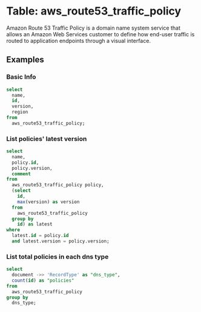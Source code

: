 # Table: aws_route53_traffic_policy

Amazon Route 53 Traffic Policy is a domain name system service that allows an Amazon Web Services customer to define how end-user traffic is routed to application endpoints through a visual interface.


## Examples

### Basic Info

```sql
select
  name,
  id,
  version,
  region
from 
  aws_route53_traffic_policy;
```

### List policies' latest version

```sql
select 
  name,
  policy.id,
  policy.version, 
  comment 
from 
  aws_route53_traffic_policy policy,
  (select
    id,
    max(version) as version
  from 
    aws_route53_traffic_policy 
  group by 
    id) as latest
where 
  latest.id = policy.id 
  and latest.version = policy.version;
```

### List total policies in each dns type

```sql
select
  document ->> 'RecordType' as "dns_type",
  count(id) as "policies"
from
  aws_route53_traffic_policy
group by 
  dns_type;
```